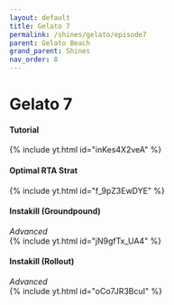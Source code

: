 ```yaml
---
layout: default
title: Gelato 7
permalink: /shines/gelato/episode7
parent: Gelato Beach
grand_parent: Shines
nav_order: 8
---
```

# Gelato 7  
#### Tutorial
{% include yt.html id="inKes4X2veA" %}  
#### Optimal RTA Strat  
{% include yt.html id="f_9pZ3EwDYE" %}  
#### Instakill (Groundpound)  
*Advanced*  
{% include yt.html id="jN9gfTx_UA4" %}  
#### Instakill (Rollout)  
*Advanced*  
{% include yt.html id="oCo7JR3BcuI" %}  
